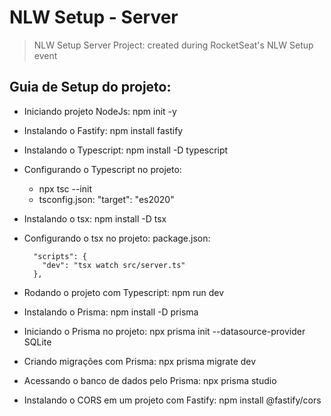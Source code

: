 # NLW Setup - Server

> NLW Setup Server Project: created during RocketSeat's NLW Setup event

## Guia de Setup do projeto:

- Iniciando projeto NodeJs: npm init -y

- Instalando o Fastify: npm install fastify

- Instalando o Typescript: npm install -D typescript

- Configurando o Typescript no projeto:

  - npx tsc --init
  - tsconfig.json: "target": "es2020"

- Instalando o tsx: npm install -D tsx

- Configurando o tsx no projeto: package.json:

        "scripts": {
          "dev": "tsx watch src/server.ts"
        },

- Rodando o projeto com Typescript: npm run dev

- Instalando o Prisma: npm install -D prisma

- Iniciando o Prisma no projeto: npx prisma init --datasource-provider SQLite

- Criando migrações com Prisma: npx prisma migrate dev

- Acessando o banco de dados pelo Prisma: npx prisma studio

- Instalando o CORS em um projeto com Fastify: npm install @fastify/cors
